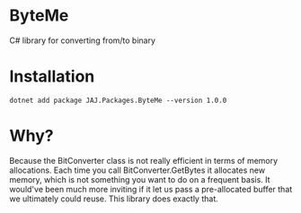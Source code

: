 # ByteMe
C# library for converting from/to binary

# Installation
```
dotnet add package JAJ.Packages.ByteMe --version 1.0.0
```

# Why?
Because the BitConverter class is not really efficient in terms of memory allocations. Each time you call BitConverter.GetBytes it allocates new memory, which is not something you want to do on a frequent basis. It would've been much more inviting if it let us pass a pre-allocated buffer that we ultimately could reuse. This library does exactly that.